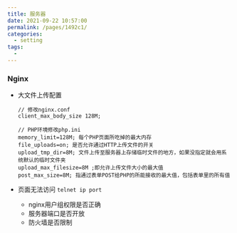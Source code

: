 ```yaml
---
title: 服务器
date: 2021-09-22 10:57:00
permalink: /pages/1492c1/
categories:
  - setting
tags:
  - 
---
```

### Nginx
    
- 大文件上传配置
    ```
    // 修改nginx.conf
    client_max_body_size 128M; 
    
    // PHP环境修改php.ini
    memory_limit=128M; 每个PHP页面所吃掉的最大内存
    file_uploads=on; 是否允许通过HTTP上传文件的开关
    upload_tmp_dir=8M; 文件上传至服务器上存储临时文件的地方，如果没指定就会用系统默认的临时文件夹
    upload_max_filesize=8M ;即允许上传文件大小的最大值
    post_max_size=8M; 指通过表单POST给PHP的所能接收的最大值，包括表单里的所有值
    
    ```
    
- 页面无法访问 `telnet ip port`
    - nginx用户组权限是否正确
    - 服务器端口是否开放
    - 防火墙是否限制
